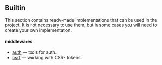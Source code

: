 ## Builtin
This section contains ready-made implementations that can be used in the project. It is not necessary to use them, but in some cases you will need to create your own implementation.

#### middlewares
* [auth](/builtin/mddl/auth) — tools for auth.
* [csrf](/builtin/mddl/csrf) — working with CSRF tokens.